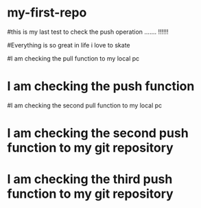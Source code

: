 # my-first-repo
#this is my last test to check the push operation ....... !!!!!!

#Everything is so great in life i love to skate


#I am checking the pull function to my local pc


# I am checking the push function



#I am checking the second pull function to my local pc



# I am checking the second push function to my git repository


# I am checking the third push function to my git repository
 
